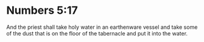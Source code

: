 # Numbers 5:17

And the priest shall take holy water in an earthenware vessel and take some of the dust that is on the floor of the tabernacle and put it into the water.

